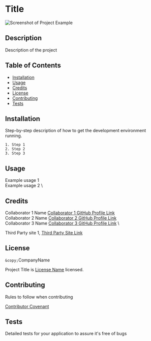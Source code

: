 # Title

![Screenshot of Project Example](https://octodex.github.com/images/yaktocat.png)

## Description

Description of the project

## Table of Contents

* [Installation](#installation)
* [Usage](#usage)
* [Credits](#credits)
* [License](#license)
* [Contributing](#contributing)
* [Tests](#tests)

## Installation

Step-by-step description of how to get the development environment running.

    1. Step 1
    2. Step 2
    3. Step 3

## Usage

Example usage 1 \
Example usage 2 \

## Credits

Collaborator 1 Name [Collaborator 1 GitHub Profile Link](https://github.com/Collaborator1name) \
Collaborator 2 Name [Collaborator 2 GitHub Profile Link](https://github.com/Collaborator2name) \
Collaborator 3 Name [Collaborator 3 GitHub Profile Link](https://github.com/Collaborator3name) \

Third Party site 1, [Third Party Site Link](http://example.com)

## License

`&copy;`CompanyName

Project Title is [License Name](http://licensenamelink.com) licensed.

## Contributing

Rules to follow when contributing

[Contributor Covenant](https://www.contributor-covenant.org/) 

## Tests

Detailed tests for your application to assure it's free of bugs